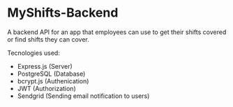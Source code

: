 # MyShifts-Backend
A backend API for an app that employees can use to get their shifts covered or find shifts they can cover.

Tecnologies used:
- Express.js (Server)
- PostgreSQL (Database)
- bcrypt.js (Authenication)
- JWT (Authorization)
- Sendgrid (Sending email notification to users)
